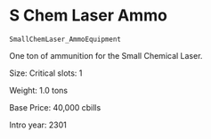 # S Chem Laser Ammo

`SmallChemLaser_AmmoEquipment`

One ton of ammunition for the Small Chemical Laser.

Size: Critical slots: 1

Weight: 1.0 tons

Base Price: 40,000 cbills

Intro year: 2301

